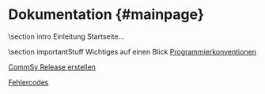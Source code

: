 Dokumentation					{#mainpage}
================

\section intro Einleitung
Startseite...

\section importantStuff Wichtiges auf einen Blick
[Programmierkonventionen](codingConventions.html)

[CommSy Release erstellen](releasingCommsy.html)

[Fehlercodes](errorCodes.html)